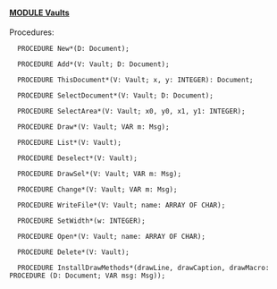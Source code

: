 
#### [MODULE Vaults](https://github.com/io-core/Crypto/blob/main/Vaults.Mod)

Procedures:

```
  PROCEDURE New*(D: Document);
```
```
  PROCEDURE Add*(V: Vault; D: Document);
```
```
  PROCEDURE ThisDocument*(V: Vault; x, y: INTEGER): Document;
```
```
  PROCEDURE SelectDocument*(V: Vault; D: Document);
```
```
  PROCEDURE SelectArea*(V: Vault; x0, y0, x1, y1: INTEGER);
```
```
  PROCEDURE Draw*(V: Vault; VAR m: Msg);
```
```
  PROCEDURE List*(V: Vault);
```
```
  PROCEDURE Deselect*(V: Vault);
```
```
  PROCEDURE DrawSel*(V: Vault; VAR m: Msg);
```
```
  PROCEDURE Change*(V: Vault; VAR m: Msg);
```
```
  PROCEDURE WriteFile*(V: Vault; name: ARRAY OF CHAR);
```
```
  PROCEDURE SetWidth*(w: INTEGER);
```
```
  PROCEDURE Open*(V: Vault; name: ARRAY OF CHAR);
```
```
  PROCEDURE Delete*(V: Vault);
```
```
  PROCEDURE InstallDrawMethods*(drawLine, drawCaption, drawMacro: PROCEDURE (D: Document; VAR msg: Msg));
```
